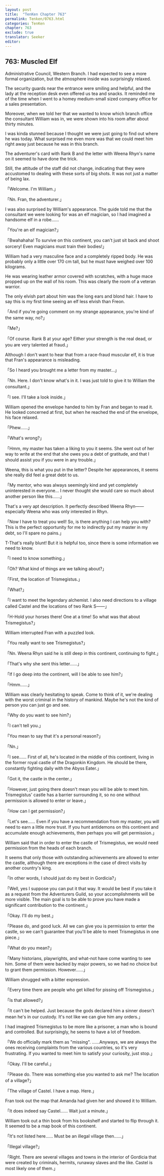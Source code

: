 ```yaml
---
layout: post
title:  "TenKen Chapter 763"
permalink: Tenken/0763.html
categories: TenKen
chapter: 763
exclude: true
translator: Seeker
editor: 
---
```

<h2 id="ch763">763: Muscled Elf</h2>

<p>Administrative Council, Western Branch. I had expected to see a more formal organization, but the atmosphere inside was surprisingly relaxed.</p>

<p>The security guards near the entrance were smiling and helpful, and the lady at the reception desk even offered us tea and snacks. It reminded me of the time when I went to a homey medium-small sized company office for a sales presentation.</p>

<p>Moreover, when we told her that we wanted to know which branch office the consultant William was in, we were shown into his room after about thirty minutes.</p>

<p>I was kinda stunned because I thought we were just going to find out where he was today. What surprised me even more was that we could meet him right away just because he was in this branch.</p>

<p>The adventurer's card with Rank B and the letter with Weena Rhyn's name on it seemed to have done the trick.</p>

<p>Still, the attitude of the staff did not change, indicating that they were accustomed to dealing with these sorts of big shots. It was not just a matter of being lax.</p>

<p>「Welcome. I'm William.」</p>
<p>「Nn. Fran, the adventurer.」</p>

<p>I was also surprised by William's appearance. The guide told me that the consultant we were looking for was an elf magician, so I had imagined a handsome elf in a robe……</p>

<p>「You're an elf magician?」</p>
<p>「Bwahahaha! To survive on this continent, you can't just sit back and shoot sorcery! Even magicians must train their bodies!」</p>

<p>William had a very masculine face and a completely ripped body. He was probably only a little over 170 cm tall, but he must have weighed over 100 kilograms.</p>

<p>He was wearing leather armor covered with scratches, with a huge mace propped up on the wall of his room. This was clearly the room of a veteran warrior.</p>

<p>The only elvish part about him was the long ears and blond hair. I have to say this is my first time seeing an elf less elvish than Freon.</p>

<p>「And if you're going comment on my strange appearance, you're kind of the same way, no?」</p>
<p>「Me?」</p>
<p>「Of course. Rank B at your age? Either your strength is the real dead, or you are very talented at fraud.」</p>

<p>Although I don't want to hear that from a race-fraud muscular elf, it is true that Fran's appearance is misleading.</p>

<p>「So I heard you brought me a letter from my master…」</p>
<p>「Nn. Here. I don't know what's in it. I was just told to give it to William the consultant.」</p>
<p>「I see. I'll take a look inside.」</p>

<p>William opened the envelope handed to him by Fran and began to read it. He looked concerned at first, but when he reached the end of the envelope, his face relaxed.</p>

<p>「Phew……」</p>
<p>「What's wrong?」</p>
<p>「Hmm, my master has taken a liking to you it seems. She went out of her way to write at the end that she owes you a debt of gratitude, and that I should assist you if you were in any trouble.」</p>

<p>Weena, this is what you put in the letter? Despite her appearances, it seems she really did feel a great debt to us.</p>

<p>「My mentor, who was always seemingly kind and yet completely uninterested in everyone… I never thought she would care so much about another person like this……」</p>

<p>That's a very apt description. It perfectly described Weena Rhyn―― especially Weena who was only interested in Rhyn.</p>

<p>「Now I have to treat you well! So, is there anything I can help you with? This is the perfect opportunity for me to indirectly put my master in my debt, so I'll spare no pains.」</p>

<p>T-That's really blunt! But it is helpful too, since there is some information we need to know.</p>

<p>「I need to know something.」</p>
<p>「Oh? What kind of things are we talking about?」</p>
<p>「First, the location of Trismegistus.」</p>
<p>「What?」</p>
<p>「I want to meet the legendary alchemist. I also need directions to a village called Castel and the locations of two Rank S――」</p>
<p>「H-Hold your horses there! One at a time! So what was that about Trismegistus?」</p>

<p>William interrupted Fran with a puzzled look.</p>

<p>「You really want to see Trismegistus?」</p>
<p>「Nn. Weena Rhyn said he is still deep in this continent, continuing to fight.」</p>
<p>「That's why she sent this letter……」</p>
<p>「If I go deep into the continent, will I be able to see him?」</p>
<p>「Hmm……」</p>

<p>William was clearly hesitating to speak. Come to think of it, we're dealing with the worst criminal in the history of mankind. Maybe he's not the kind of person you can just go and see.</p>

<p>「Why do you want to see him?」</p>
<p>「I can't tell you.」</p>
<p>「You mean to say that it's a personal reason?」</p>
<p>「Nn.」</p>
<p>「I see…… First of all, he's located in the middle of this continent, living in the former royal castle of the Dragonkin Kingdom. He should be there, constantly fighting daily with the Abyss Eater.」</p>
<p>「Got it, the castle in the center.」</p>
<p>「However, just going there doesn't mean you will be able to meet him. Trismegistus' castle has a barrier surrounding it, so no one without permission is allowed to enter or leave.」</p>
<p>「How can I get permission?」</p>
<p>「Let's see…… Even if you have a recommendation from my master, you will need to earn a little more trust. If you hunt antidemons on this continent and accumulate enough achievements, then perhaps you will get permission.」</p>

<p>William said that in order to enter the castle of Trismegistus, we would need permission from the heads of each branch.</p>

<p>It seems that only those with outstanding achievements are allowed to enter the castle, although there are exceptions in the case of direct visits by another country's king.</p>

<p>「In other words, I should just do my best in Gordicia?」</p>
<p>「Well, yes I suppose you can put it that way. It would be best if you take it as a request from the Adventurers Guild, so your accomplishments will be more visible. The main goal is to be able to prove you have made a significant contribution to the continent.」</p>
<p>「Okay. I'll do my best.」</p>
<p>「Please do, and good luck. All we can give you is permission to enter the castle, so we can't guarantee that you'll be able to meet Trismegistus in one piece.」</p>
<p>「What do you mean?」</p>
<p>「Many historians, playwrights, and what-not have come wanting to see him. Some of them were backed by major powers, so we had no choice but to grant them permission. However……」</p>

<p>William shrugged with a bitter expression.</p>

<p>「Every time there are people who get killed for pissing off Trismegistus.」</p>
<p>「Is that allowed?」</p>
<p>「It can't be helped. Just because the gods declared him a sinner doesn't mean he's in our custody. It's not like we can give him any orders.」</p>

<p>I had imagined Trismegistus to be more like a prisoner, a man who is bound and controlled. But surprisingly, he seems to have a lot of freedom.</p>

<p>「We do officially mark them as "missing". ……Anyways, we are always the ones receiving complaints from the various countries, so it's very frustrating. If you wanted to meet him to satisfy your curiosity, just stop.」</p>
<p>「Okay. I'll be careful.」</p>
<p>「Please do. There was something else you wanted to ask me? The location of a village?」</p>
<p>「The village of Castel. I have a map. Here.」</p>

<p>Fran took out the map that Amanda had given her and showed it to William.</p>

<p>「It does indeed say Castel…… Wait just a minute.」</p>

<p>William took out a thin book from his bookshelf and started to flip through it. It seemed to be a map book of this continent.</p>

<p>「It's not listed here…… Must be an illegal village then……」</p>
<p>「Illegal village?」</p>
<p>「Right. There are several villages and towns in the interior of Gordicia that were created by criminals, hermits, runaway slaves and the like. Castel is most likely one of them.」</p>











